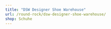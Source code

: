 ```yaml
---
title: "DSW Designer Shoe Warehouse"
url: /round-rock/dsw-designer-shoe-warehouse/
shop: Schuhe
---
```

